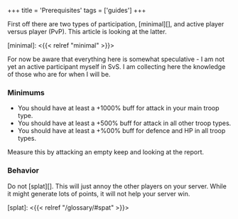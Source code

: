 +++
title = 'Prerequisites'
tags = ['guides']
+++

First off there are two types of participation, [minimal][], and active player
versus player (PvP).  This article is looking at the latter.

[minimal]: <{{< relref "minimal" >}}>

For now be aware that everything here is somewhat speculative - I am not yet an
active participant myself in SvS.  I am collecting here the knowledge of those
who are for when I will be.

### Minimums

* You should have at least a +1000% buff for attack in your main troop type. 
* You should have at least a +500% buff for attack in all other troop types.
* You should have at least a +%00% buff for defence and HP in all troop types.

Measure this by attacking an empty keep and looking at the report. 

### Behavior

Do not [splat][].  This will just annoy the other players on your server. While
it might generate lots of points, it will not help your server win. 

[splat]: <{{< relref "/glossary/#spat" >}}>
